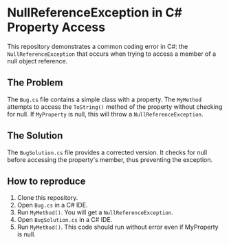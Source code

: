 # NullReferenceException in C# Property Access

This repository demonstrates a common coding error in C#: the `NullReferenceException` that occurs when trying to access a member of a null object reference.

## The Problem
The `Bug.cs` file contains a simple class with a property. The `MyMethod` attempts to access the `ToString()` method of the property without checking for null. If `MyProperty` is null, this will throw a `NullReferenceException`.

## The Solution
The `BugSolution.cs` file provides a corrected version. It checks for null before accessing the property's member, thus preventing the exception.

## How to reproduce
1. Clone this repository.
2. Open `Bug.cs` in a C# IDE.
3. Run `MyMethod()`.  You will get a `NullReferenceException`. 
4. Open `BugSolution.cs` in a C# IDE.
5. Run `MyMethod()`.  This code should run without error even if MyProperty is null.
